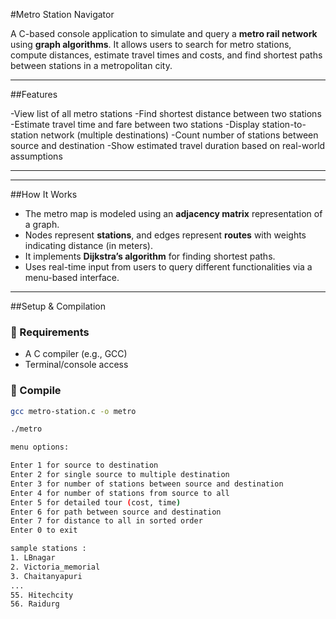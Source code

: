#Metro Station Navigator

A C-based console application to simulate and query a **metro rail network** using **graph algorithms**. It allows users to search for metro stations, compute distances, estimate travel times and costs, and find shortest paths between stations in a metropolitan city.

---

##Features

-View list of all metro stations
-Find shortest distance between two stations
-Estimate travel time and fare between two stations
-Display station-to-station network (multiple destinations)
-Count number of stations between source and destination
-Show estimated travel duration based on real-world assumptions

---


---

##How It Works

- The metro map is modeled using an **adjacency matrix** representation of a graph.
- Nodes represent **stations**, and edges represent **routes** with weights indicating distance (in meters).
- It implements **Dijkstra’s algorithm** for finding shortest paths.
- Uses real-time input from users to query different functionalities via a menu-based interface.

---

##Setup & Compilation

### 🔹 Requirements

- A C compiler (e.g., GCC)
- Terminal/console access

### 🔹 Compile

```bash
gcc metro-station.c -o metro

./metro

menu options:

Enter 1 for source to destination
Enter 2 for single source to multiple destination
Enter 3 for number of stations between source and destination
Enter 4 for number of stations from source to all
Enter 5 for detailed tour (cost, time)
Enter 6 for path between source and destination
Enter 7 for distance to all in sorted order
Enter 0 to exit

sample stations :
1. LBnagar
2. Victoria_memorial
3. Chaitanyapuri
...
55. Hitechcity
56. Raidurg
